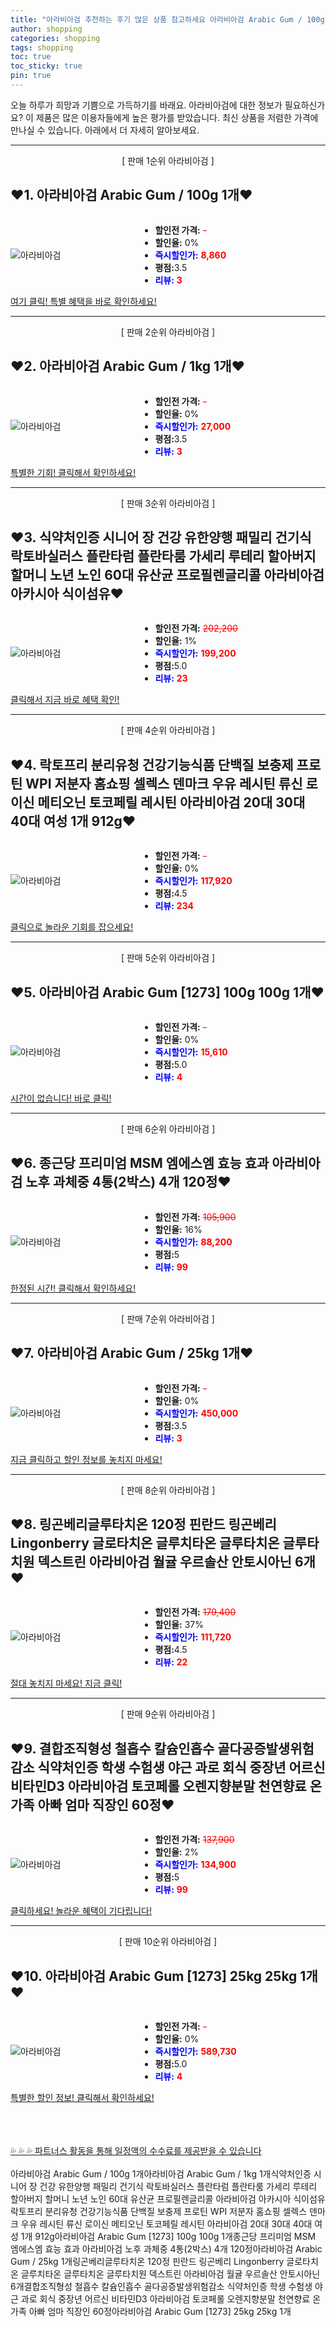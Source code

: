 ```yaml
---
title: "아라비아검 추천하는 후기 많은 상품 참고하세요 아라비아검 Arabic Gum / 100g"
author: shopping
categories: shopping
tags: shopping
toc: true
toc_sticky: true
pin: true
---
```

오늘 하루가 희망과 기쁨으로 가득하기를 바래요. 아라비아검에 대한 정보가 필요하신가요?  이 제품은 많은 이용자들에게 높은 평가를 받았습니다. 최신 상품을 저렴한 가격에 만나실 수 있습니다. 아래에서 더 자세히 알아보세요.

---
<p class="toplist" style="margin: 0 auto; display: block; width: fit-content;">[ 판매 1순위 아라비아검 ]</p>

<h2><strong>❤️1. 아라비아검 Arabic Gum / 100g 1개❤️</strong></h2>

<div style="display: flex; align-items: center;">
    <div style="flex: 0.4;">
        <img src="https://thumbnail10.coupangcdn.com/thumbnails/remote/230x230ex/image/vendor_inventory/7472/136661b912031658ecb416d415fc93d30eb4d2fa8fd251f1d33149baadb9.jpeg" alt="아라비아검" style="max-width: 100%;">
    </div>
    <div style="flex: 0.6; margin-left: 10px;">
        <ul>
            <li><strong>할인전 가격:</strong> <del style="color: red;">-</del></li>
            <li><strong>할인율:</strong> 0%</li>
            <li><span style='color:blue'><strong>즉시할인가:</strong></span> <span style='color:red'><strong>8,860</strong></span></li>
            <li><strong>평점:</strong>3.5</li>
            <li><span style='color:blue'><strong>리뷰:</strong></span> <span style='color:red'><strong>3</strong></span></li>
        </ul>
    </div>
</div>
<div class="center">
    <a href="https://selin100587.github.io?lptag=AF9450613&subid=githubio&pageKey=7380900383&traceid=V0-153&itemId=19061333594&vendorItemId=86184248044" class="myButton">
        여기 클릭! 특별 혜택을 바로 확인하세요!
    </a>
</div>


---
<p class="toplist" style="margin: 0 auto; display: block; width: fit-content;">[ 판매 2순위 아라비아검 ]</p>

<h2><strong>❤️2. 아라비아검 Arabic Gum / 1kg 1개❤️</strong></h2>

<div style="display: flex; align-items: center;">
    <div style="flex: 0.4;">
        <img src="https://thumbnail10.coupangcdn.com/thumbnails/remote/230x230ex/image/vendor_inventory/7472/136661b912031658ecb416d415fc93d30eb4d2fa8fd251f1d33149baadb9.jpeg" alt="아라비아검" style="max-width: 100%;">
    </div>
    <div style="flex: 0.6; margin-left: 10px;">
        <ul>
            <li><strong>할인전 가격:</strong> <del style="color: red;">-</del></li>
            <li><strong>할인율:</strong> 0%</li>
            <li><span style='color:blue'><strong>즉시할인가:</strong></span> <span style='color:red'><strong>27,000</strong></span></li>
            <li><strong>평점:</strong>3.5</li>
            <li><span style='color:blue'><strong>리뷰:</strong></span> <span style='color:red'><strong>3</strong></span></li>
        </ul>
    </div>
</div>
<div class="center">
    <a href="https://selin100587.github.io?lptag=AF9450613&subid=githubio&pageKey=7380900383&traceid=V0-153&itemId=19061373977&vendorItemId=86184287305" class="myButton">
        특별한 기회! 클릭해서 확인하세요!
    </a>
</div>


---
<p class="toplist" style="margin: 0 auto; display: block; width: fit-content;">[ 판매 3순위 아라비아검 ]</p>

<h2><strong>❤️3. 식약처인증 시니어 장 건강 유한양행 패밀리 건기식 락토바실러스 플란타럼 플란타룸 가세리 루테리 할아버지 할머니 노년 노인 60대 유산균 프로필렌글리콜 아라비아검 아카시아 식이섬유❤️</strong></h2>

<div style="display: flex; align-items: center;">
    <div style="flex: 0.4;">
        <img src="https://thumbnail10.coupangcdn.com/thumbnails/remote/230x230ex/image/vendor_inventory/0bbc/619d762766b60db4644f9bc3522107c08fc294d77ecfdd7a1d3f661e9ff2.jpg" alt="아라비아검" style="max-width: 100%;">
    </div>
    <div style="flex: 0.6; margin-left: 10px;">
        <ul>
            <li><strong>할인전 가격:</strong> <del style="color: red;">202,200</del></li>
            <li><strong>할인율:</strong> 1%</li>
            <li><span style='color:blue'><strong>즉시할인가:</strong></span> <span style='color:red'><strong>199,200</strong></span></li>
            <li><strong>평점:</strong>5.0</li>
            <li><span style='color:blue'><strong>리뷰:</strong></span> <span style='color:red'><strong>23</strong></span></li>
        </ul>
    </div>
</div>
<div class="center">
    <a href="https://selin100587.github.io?lptag=AF9450613&subid=githubio&pageKey=7921193698&traceid=V0-153&itemId=22933191767&vendorItemId=89967546128" class="myButton">
        클릭해서 지금 바로 혜택 확인!
    </a>
</div>


---
<p class="toplist" style="margin: 0 auto; display: block; width: fit-content;">[ 판매 4순위 아라비아검 ]</p>

<h2><strong>❤️4. 락토프리 분리유청 건강기능식품 단백질 보충제 프로틴 WPI 저분자 홈쇼핑 셀렉스 덴마크 우유 레시틴 류신 로이신 메티오닌 토코페릴 레시틴 아라비아검 20대 30대 40대 여성 1개 912g❤️</strong></h2>

<div style="display: flex; align-items: center;">
    <div style="flex: 0.4;">
        <img src="https://thumbnail6.coupangcdn.com/thumbnails/remote/230x230ex/image/vendor_inventory/8faf/355b7322a23609de0320e43031c6ab1f54516ba9b9f5f5555ea69a816b8c.jpg" alt="아라비아검" style="max-width: 100%;">
    </div>
    <div style="flex: 0.6; margin-left: 10px;">
        <ul>
            <li><strong>할인전 가격:</strong> <del style="color: red;">-</del></li>
            <li><strong>할인율:</strong> 0%</li>
            <li><span style='color:blue'><strong>즉시할인가:</strong></span> <span style='color:red'><strong>117,920</strong></span></li>
            <li><strong>평점:</strong>4.5</li>
            <li><span style='color:blue'><strong>리뷰:</strong></span> <span style='color:red'><strong>234</strong></span></li>
        </ul>
    </div>
</div>
<div class="center">
    <a href="https://selin100587.github.io?lptag=AF9450613&subid=githubio&pageKey=8133191200&traceid=V0-153&itemId=19269596947&vendorItemId=90749259579" class="myButton">
        클릭으로 놀라운 기회를 잡으세요!
    </a>
</div>


---
<p class="toplist" style="margin: 0 auto; display: block; width: fit-content;">[ 판매 5순위 아라비아검 ]</p>

<h2><strong>❤️5. 아라비아검 Arabic Gum [1273] 100g 100g 1개❤️</strong></h2>

<div style="display: flex; align-items: center;">
    <div style="flex: 0.4;">
        <img src="https://thumbnail9.coupangcdn.com/thumbnails/remote/230x230ex/image/vendor_inventory/f970/522592d9b2f39fb333d9780b02f7702fa4f149ed39539491723343c9da45.jpg" alt="아라비아검" style="max-width: 100%;">
    </div>
    <div style="flex: 0.6; margin-left: 10px;">
        <ul>
            <li><strong>할인전 가격:</strong> <del style="color: red;">-</del></li>
            <li><strong>할인율:</strong> 0%</li>
            <li><span style='color:blue'><strong>즉시할인가:</strong></span> <span style='color:red'><strong>15,610</strong></span></li>
            <li><strong>평점:</strong>5.0</li>
            <li><span style='color:blue'><strong>리뷰:</strong></span> <span style='color:red'><strong>4</strong></span></li>
        </ul>
    </div>
</div>
<div class="center">
    <a href="https://selin100587.github.io?lptag=AF9450613&subid=githubio&pageKey=2057817789&traceid=V0-153&itemId=3497697401&vendorItemId=71483898098" class="myButton">
        시간이 없습니다! 바로 클릭!
    </a>
</div>


---
<p class="toplist" style="margin: 0 auto; display: block; width: fit-content;">[ 판매 6순위 아라비아검 ]</p>

<h2><strong>❤️6. 종근당 프리미엄 MSM 엠에스엠 효능 효과 아라비아검 노후 과체중 4통(2박스) 4개 120정❤️</strong></h2>

<div style="display: flex; align-items: center;">
    <div style="flex: 0.4;">
        <img src="https://thumbnail7.coupangcdn.com/thumbnails/remote/230x230ex/image/vendor_inventory/11fc/2df8824417d93c5230c591064e6ad67f5a1f34827291f3e903ad233c56f7.png" alt="아라비아검" style="max-width: 100%;">
    </div>
    <div style="flex: 0.6; margin-left: 10px;">
        <ul>
            <li><strong>할인전 가격:</strong> <del style="color: red;">105,900</del></li>
            <li><strong>할인율:</strong> 16%</li>
            <li><span style='color:blue'><strong>즉시할인가:</strong></span> <span style='color:red'><strong>88,200</strong></span></li>
            <li><strong>평점:</strong>5</li>
            <li><span style='color:blue'><strong>리뷰:</strong></span> <span style='color:red'><strong>99</strong></span></li>
        </ul>
    </div>
</div>
<div class="center">
    <a href="https://selin100587.github.io?lptag=AF9450613&subid=githubio&pageKey=8166027385&traceid=V0-153&itemId=21000658267&vendorItemId=88064599988" class="myButton">
        한정된 시간! 클릭해서 확인하세요!
    </a>
</div>


---
<p class="toplist" style="margin: 0 auto; display: block; width: fit-content;">[ 판매 7순위 아라비아검 ]</p>

<h2><strong>❤️7. 아라비아검 Arabic Gum / 25kg 1개❤️</strong></h2>

<div style="display: flex; align-items: center;">
    <div style="flex: 0.4;">
        <img src="https://thumbnail10.coupangcdn.com/thumbnails/remote/230x230ex/image/vendor_inventory/7472/136661b912031658ecb416d415fc93d30eb4d2fa8fd251f1d33149baadb9.jpeg" alt="아라비아검" style="max-width: 100%;">
    </div>
    <div style="flex: 0.6; margin-left: 10px;">
        <ul>
            <li><strong>할인전 가격:</strong> <del style="color: red;">-</del></li>
            <li><strong>할인율:</strong> 0%</li>
            <li><span style='color:blue'><strong>즉시할인가:</strong></span> <span style='color:red'><strong>450,000</strong></span></li>
            <li><strong>평점:</strong>3.5</li>
            <li><span style='color:blue'><strong>리뷰:</strong></span> <span style='color:red'><strong>3</strong></span></li>
        </ul>
    </div>
</div>
<div class="center">
    <a href="https://selin100587.github.io?lptag=AF9450613&subid=githubio&pageKey=7380900383&traceid=V0-153&itemId=19061374034&vendorItemId=86184287343" class="myButton">
        지금 클릭하고 할인 정보를 놓치지 마세요!
    </a>
</div>


---
<p class="toplist" style="margin: 0 auto; display: block; width: fit-content;">[ 판매 8순위 아라비아검 ]</p>

<h2><strong>❤️8. 링곤베리글루타치온 120정 핀란드 링곤베리 Lingonberry 글로타치온 글루치타온 글루타치온 글루타치원 덱스트린 아라비아검 월귤 우르솔산 안토시아닌 6개❤️</strong></h2>

<div style="display: flex; align-items: center;">
    <div style="flex: 0.4;">
        <img src="https://thumbnail7.coupangcdn.com/thumbnails/remote/230x230ex/image/vendor_inventory/5285/89d1041bce3a7468c75f4f7d15c7bfb8ba979a3f5cb7473a357c8e32022b.jpg" alt="아라비아검" style="max-width: 100%;">
    </div>
    <div style="flex: 0.6; margin-left: 10px;">
        <ul>
            <li><strong>할인전 가격:</strong> <del style="color: red;">179,400</del></li>
            <li><strong>할인율:</strong> 37%</li>
            <li><span style='color:blue'><strong>즉시할인가:</strong></span> <span style='color:red'><strong>111,720</strong></span></li>
            <li><strong>평점:</strong>4.5</li>
            <li><span style='color:blue'><strong>리뷰:</strong></span> <span style='color:red'><strong>22</strong></span></li>
        </ul>
    </div>
</div>
<div class="center">
    <a href="https://selin100587.github.io?lptag=AF9450613&subid=githubio&pageKey=7041043676&traceid=V0-153&itemId=17508496846&vendorItemId=84675778576" class="myButton">
        절대 놓치지 마세요! 지금 클릭!
    </a>
</div>


---
<p class="toplist" style="margin: 0 auto; display: block; width: fit-content;">[ 판매 9순위 아라비아검 ]</p>

<h2><strong>❤️9. 결합조직형성 철흡수 칼슘인흡수 골다공증발생위험감소 식약처인증 학생 수험생 야근 과로 회식 중장년 어르신 비타민D3 아라비아검 토코페롤 오렌지향분말 천연향료 온가족 아빠 엄마 직장인 60정❤️</strong></h2>

<div style="display: flex; align-items: center;">
    <div style="flex: 0.4;">
        <img src="https://thumbnail9.coupangcdn.com/thumbnails/remote/230x230ex/image/vendor_inventory/b28f/4fe67e20ba90501df632538136dfbf684eae9ce4c0be98e36ed93622c0f6.jpg" alt="아라비아검" style="max-width: 100%;">
    </div>
    <div style="flex: 0.6; margin-left: 10px;">
        <ul>
            <li><strong>할인전 가격:</strong> <del style="color: red;">137,900</del></li>
            <li><strong>할인율:</strong> 2%</li>
            <li><span style='color:blue'><strong>즉시할인가:</strong></span> <span style='color:red'><strong>134,900</strong></span></li>
            <li><strong>평점:</strong>5</li>
            <li><span style='color:blue'><strong>리뷰:</strong></span> <span style='color:red'><strong>99</strong></span></li>
        </ul>
    </div>
</div>
<div class="center">
    <a href="https://selin100587.github.io?lptag=AF9450613&subid=githubio&pageKey=8026185052&traceid=V0-153&itemId=21918474943&vendorItemId=88966424841" class="myButton">
        클릭하세요! 놀라운 혜택이 기다립니다!
    </a>
</div>


---
<p class="toplist" style="margin: 0 auto; display: block; width: fit-content;">[ 판매 10순위 아라비아검 ]</p>

<h2><strong>❤️10. 아라비아검 Arabic Gum [1273] 25kg 25kg 1개❤️</strong></h2>

<div style="display: flex; align-items: center;">
    <div style="flex: 0.4;">
        <img src="https://thumbnail9.coupangcdn.com/thumbnails/remote/230x230ex/image/vendor_inventory/f970/522592d9b2f39fb333d9780b02f7702fa4f149ed39539491723343c9da45.jpg" alt="아라비아검" style="max-width: 100%;">
    </div>
    <div style="flex: 0.6; margin-left: 10px;">
        <ul>
            <li><strong>할인전 가격:</strong> <del style="color: red;">-</del></li>
            <li><strong>할인율:</strong> 0%</li>
            <li><span style='color:blue'><strong>즉시할인가:</strong></span> <span style='color:red'><strong>589,730</strong></span></li>
            <li><strong>평점:</strong>5.0</li>
            <li><span style='color:blue'><strong>리뷰:</strong></span> <span style='color:red'><strong>4</strong></span></li>
        </ul>
    </div>
</div>
<div class="center">
    <a href="https://selin100587.github.io?lptag=AF9450613&subid=githubio&pageKey=2057817789&traceid=V0-153&itemId=3497697404&vendorItemId=71483898154" class="myButton">
        특별한 할인 정보! 클릭해서 확인하세요!
    </a>
</div>

<br><br><br>[💦 💦 💦 파트너스 활동을 통해 일정액의 수수료를 제공받을 수 있습니다](https://link.coupang.com/a/bcpT2c)<br><br>아라비아검 Arabic Gum / 100g 1개아라비아검 Arabic Gum / 1kg 1개식약처인증 시니어 장 건강 유한양행 패밀리 건기식 락토바실러스 플란타럼 플란타룸 가세리 루테리 할아버지 할머니 노년 노인 60대 유산균 프로필렌글리콜 아라비아검 아카시아 식이섬유락토프리 분리유청 건강기능식품 단백질 보충제 프로틴 WPI 저분자 홈쇼핑 셀렉스 덴마크 우유 레시틴 류신 로이신 메티오닌 토코페릴 레시틴 아라비아검 20대 30대 40대 여성 1개 912g아라비아검 Arabic Gum [1273] 100g 100g 1개종근당 프리미엄 MSM 엠에스엠 효능 효과 아라비아검 노후 과체중 4통(2박스) 4개 120정아라비아검 Arabic Gum / 25kg 1개링곤베리글루타치온 120정 핀란드 링곤베리 Lingonberry 글로타치온 글루치타온 글루타치온 글루타치원 덱스트린 아라비아검 월귤 우르솔산 안토시아닌 6개결합조직형성 철흡수 칼슘인흡수 골다공증발생위험감소 식약처인증 학생 수험생 야근 과로 회식 중장년 어르신 비타민D3 아라비아검 토코페롤 오렌지향분말 천연향료 온가족 아빠 엄마 직장인 60정아라비아검 Arabic Gum [1273] 25kg 25kg 1개